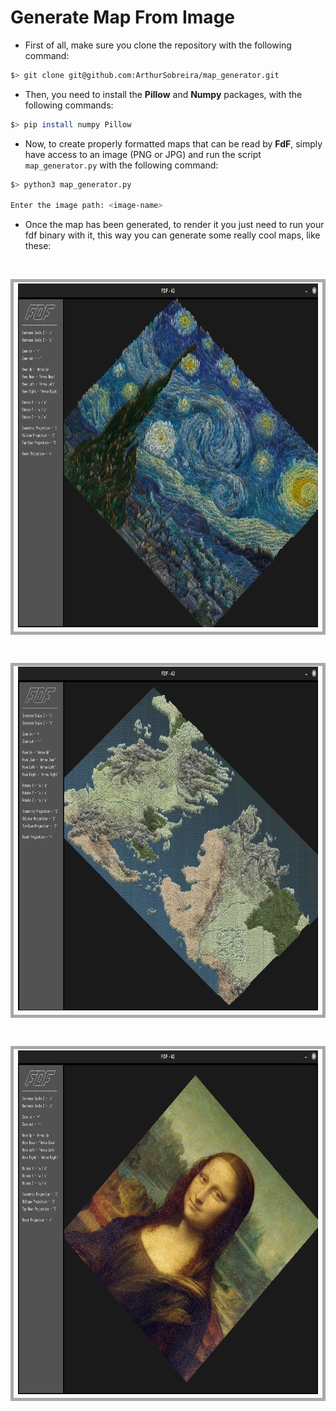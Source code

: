 # Generate Map From Image

* First of all, make sure you clone the repository with the following command:

```bash
$> git clone git@github.com:ArthurSobreira/map_generator.git
```

* Then, you need to install the <strong>Pillow</strong> and <strong>Numpy</strong> packages, with the following commands:

```bash
$> pip install numpy Pillow
```

* Now, to create properly formatted maps that can be read by <strong>FdF</strong>, simply have access to an image (PNG or JPG)
  and run the script <code>map_generator.py</code> with the following command:

```bash
$> python3 map_generator.py

Enter the image path: <image-name>
```

* Once the map has been generated, to render it you just need to run your fdf binary with it, this way you can generate some really cool maps, like these:

<br>

<div align="center">
   <table>
     <tr>
       <td style="border: 5px solid darkgray;">
        <a href="images/van-gogh.png" target="_blank">
            <img height=550 src="images/van-gogh.png">
         </a>
       </td>
     </tr>
   </table>
</div><br>
<div align="center">
   <table>
     <tr>
       <td style="border: 5px solid darkgray;">
         <a href="images/got_map.png" target="_blank">
            <img height=550 src="images/got_map.png">
         </a>
       </td>
     </tr>
   </table>
</div><br>
<div align="center">
   <table>
     <tr>
       <td style="border: 5px solid darkgray;">
         <a href="images/monalisa.png" target="_blank">
            <img height=550 src="images/monalisa.png">
         </a>
       </td>
     </tr>
   </table>
</div><br>
